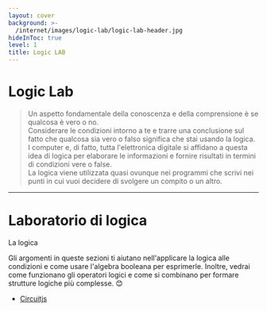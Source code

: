 ```yaml
---
layout: cover
background: >-
  /internet/images/logic-lab/logic-lab-header.jpg
hideInToc: true
level: 1
title: Logic LAB
---
```


# Logic Lab

> Un aspetto fondamentale della conoscenza e della comprensione è se qualcosa è vero o no. <br>Considerare le condizioni intorno a te e trarre una conclusione sul fatto che qualcosa sia vero o falso significa che stai usando la logica. <br>I computer e, di fatto, tutta l'elettronica digitale si affidano a questa idea di logica per elaborare le informazioni e fornire risultati in termini di condizioni vere o false.<br>La logica viene utilizzata quasi ovunque nei programmi che scrivi nei punti in cui vuoi decidere di svolgere un compito o un altro.

---

# Laboratorio di logica 

La logica  

<Toc columns="2" maxDepth="2" minDepth="2" mode="next" />

Gli argomenti in queste sezioni ti aiutano nell'applicare la logica alle condizioni e come usare l'algebra booleana per esprimerle. Inoltre, vedrai come funzionano gli operatori logici e come si combinano per formare strutture logiche più complesse. 😊

* [Circuitjs](http://tinyurl.com/yk7v5xzw)
